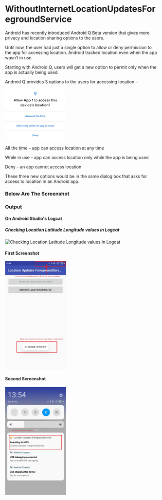 # WithoutInternetLocationUpdatesForegroundService

Android has recently introduced Android Q Beta version that gives more privacy and location sharing options to the users.

Until now, the user had just a single option to allow or deny permission to the app for accessing location. Android tracked location even when the app wasn’t in use.

Starting with Android Q, users will get a new option to permit only when the app is actually being used.

Android Q provides 3 options to the users for accessing location –

 <img src="screenshot/privacy.jpg" width="200">

All the time  –  app can access location at any time

While in use –  app can access location only while the app is being used

Deny – an app cannot access location

These three new options would be in the same dialog box that asks for access to location in an Android app.

### Below Are The Screenshot 
### Output

#### On Android Studio's Logcat  
##### Checking Location Latitude Longitude values in Logcat
![Checking Location Latitude Longitude values in Logcat](https://user-images.githubusercontent.com/32029236/107180812-8a221b00-69ff-11eb-942b-021c5b5a6c6f.PNG)

#### First Screenshot
<img src="screenshot/Home screen.jpg" width="200">

#### Second Screenshot
<img src="screenshot/Foreground Screen.jpg" width="200">

